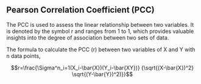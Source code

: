 ## Pearson Correlation Coefficient (PCC)

The PCC is used to assess the linear relationship between two variables. It is denoted by the symbol r and ranges from 1 to 1, which provides valuable insights into the degree of association between two sets of data.

The formula to calculate the PCC (r) between two variables of X and Y with n data points,

$$r=\frac{\Sigma^n_i=1(X_i-\bar{X})(Y_i-\bar{XY})} {\sqrt{(X-\bar{X})^2} \sqrt{(Y-\bar{Y})^2)}}$$
